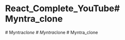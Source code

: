 # React_Complete_YouTube#   M y n t r a _ c l o n e  
 #   M y n t r a _ c l o n e  
 #   M y n t r a _ c l o n e  
 #   M y n t r a _ c l o n e  
 